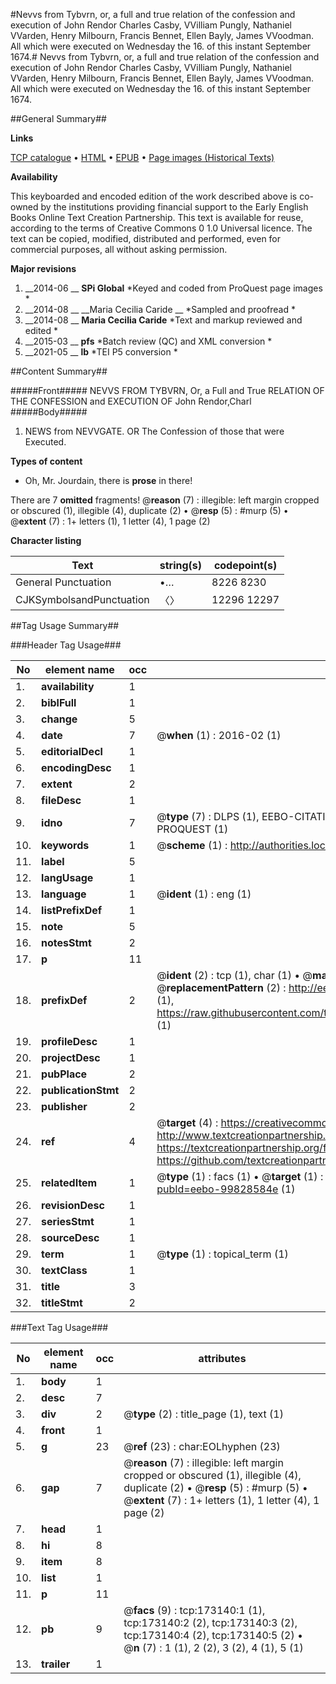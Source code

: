 #Nevvs from Tybvrn, or, a full and true relation of the confession and execution of John Rendor Charles Casby, VVilliam Pungly, Nathaniel VVarden, Henry Milbourn, Francis Bennet, Ellen Bayly, James VVoodman. All which were executed on Wednesday the 16. of this instant September 1674.#
Nevvs from Tybvrn, or, a full and true relation of the confession and execution of John Rendor Charles Casby, VVilliam Pungly, Nathaniel VVarden, Henry Milbourn, Francis Bennet, Ellen Bayly, James VVoodman. All which were executed on Wednesday the 16. of this instant September 1674.

##General Summary##

**Links**

[TCP catalogue](http://www.ota.ox.ac.uk/tcp/)  • 
[HTML](http://tei.it.ox.ac.uk/tcp/Texts-HTML/free/B27/B27395.html)  • 
[EPUB](http://tei.it.ox.ac.uk/tcp/Texts-EPUB/free/B27/B27395.epub) • 
[Page images (Historical Texts)](https://historicaltexts.jisc.ac.uk/eebo-99828584e)

**Availability**

This keyboarded and encoded edition of the work described above is co-owned by the
    institutions providing financial support to the Early English Books Online Text Creation
    Partnership. This text is available for reuse, according to the terms of  Creative Commons 0 1.0 Universal
    licence. The text can be copied, modified, distributed and performed, even for commercial
    purposes, all without asking permission.

**Major revisions**

1. __2014-06 __ __SPi Global__ *Keyed and coded from ProQuest page images *
1. __2014-08 __ __Maria Cecilia Caride __ *Sampled and proofread *
1. __2014-08 __ __Maria Cecilia Caride__ *Text and markup reviewed and edited *
1. __2015-03 __ __pfs__ *Batch review (QC) and XML conversion *
1. __2021-05 __ __lb__ *TEI P5 conversion *

##Content Summary##

#####Front#####
NEVVS FROM TYBVRN, Or, a Full and True RELATION OF THE CONFESSION and EXECUTION OF
John Rendor,Charl
#####Body#####

1. NEWS from NEVVGATE. OR The Confession of those that were Executed.

**Types of content**

  * Oh, Mr. Jourdain, there is **prose** in there!

There are 7 **omitted** fragments! 
 @__reason__ (7) : illegible: left margin cropped or obscured (1), illegible (4), duplicate (2)  •  @__resp__ (5) : #murp (5)  •  @__extent__ (7) : 1+ letters (1), 1 letter (4), 1 page (2)

**Character listing**


|Text|string(s)|codepoint(s)|
|---|---|---|
|General Punctuation|•…|8226 8230|
|CJKSymbolsandPunctuation|〈〉|12296 12297|

##Tag Usage Summary##

###Header Tag Usage###

|No|element name|occ|attributes|
|---|---|---|---|
|1.|__availability__|1||
|2.|__biblFull__|1||
|3.|__change__|5||
|4.|__date__|7| @__when__ (1) : 2016-02 (1)|
|5.|__editorialDecl__|1||
|6.|__encodingDesc__|1||
|7.|__extent__|2||
|8.|__fileDesc__|1||
|9.|__idno__|7| @__type__ (7) : DLPS (1), EEBO-CITATION (1), VID (1), EEBO-PROQUEST (1), STC (2), PROQUEST (1)|
|10.|__keywords__|1| @__scheme__ (1) : http://authorities.loc.gov/ (1)|
|11.|__label__|5||
|12.|__langUsage__|1||
|13.|__language__|1| @__ident__ (1) : eng (1)|
|14.|__listPrefixDef__|1||
|15.|__note__|5||
|16.|__notesStmt__|2||
|17.|__p__|11||
|18.|__prefixDef__|2| @__ident__ (2) : tcp (1), char (1)  •  @__matchPattern__ (2) : ([0-9\-]+):([0-9IVX]+) (1), (.+) (1)  •  @__replacementPattern__ (2) : http://eebo.chadwyck.com/downloadtiff?vid=$1&page=$2 (1), https://raw.githubusercontent.com/textcreationpartnership/Texts/master/tcpchars.xml#$1 (1)|
|19.|__profileDesc__|1||
|20.|__projectDesc__|1||
|21.|__pubPlace__|2||
|22.|__publicationStmt__|2||
|23.|__publisher__|2||
|24.|__ref__|4| @__target__ (4) : https://creativecommons.org/publicdomain/zero/1.0/ (1), http://www.textcreationpartnership.org/docs/. (1), https://textcreationpartnership.org/faq/#faq05 (1), https://github.com/textcreationpartnership (1)|
|25.|__relatedItem__|1| @__type__ (1) : facs (1)  •  @__target__ (1) : https://data.historicaltexts.jisc.ac.uk/view?pubId=eebo-99828584e (1)|
|26.|__revisionDesc__|1||
|27.|__seriesStmt__|1||
|28.|__sourceDesc__|1||
|29.|__term__|1| @__type__ (1) : topical_term (1)|
|30.|__textClass__|1||
|31.|__title__|3||
|32.|__titleStmt__|2||


###Text Tag Usage###

|No|element name|occ|attributes|
|---|---|---|---|
|1.|__body__|1||
|2.|__desc__|7||
|3.|__div__|2| @__type__ (2) : title_page (1), text (1)|
|4.|__front__|1||
|5.|__g__|23| @__ref__ (23) : char:EOLhyphen (23)|
|6.|__gap__|7| @__reason__ (7) : illegible: left margin cropped or obscured (1), illegible (4), duplicate (2)  •  @__resp__ (5) : #murp (5)  •  @__extent__ (7) : 1+ letters (1), 1 letter (4), 1 page (2)|
|7.|__head__|1||
|8.|__hi__|8||
|9.|__item__|8||
|10.|__list__|1||
|11.|__p__|11||
|12.|__pb__|9| @__facs__ (9) : tcp:173140:1 (1), tcp:173140:2 (2), tcp:173140:3 (2), tcp:173140:4 (2), tcp:173140:5 (2)  •  @__n__ (7) : 1 (1), 2 (2), 3 (2), 4 (1), 5 (1)|
|13.|__trailer__|1||
